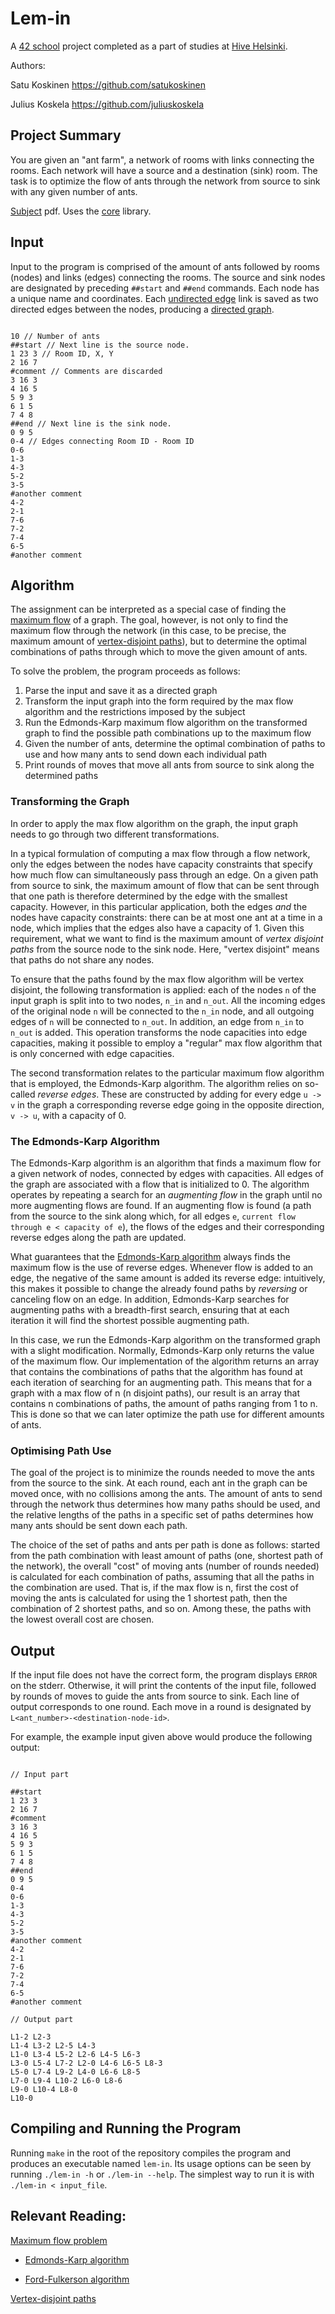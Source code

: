 # Lem-in

A [42 school](https://en.wikipedia.org/wiki/42_(school)) project completed as a part of studies at [Hive Helsinki](https://www.hive.fi/en/).

Authors:

Satu Koskinen https://github.com/satukoskinen

Julius Koskela https://github.com/juliuskoskela

## Project Summary

You are given an "ant farm", a network of rooms with links connecting the rooms. Each network will have a source and a destination (sink) room. The task is to optimize the flow of ants through the network from source to sink with any given number of ants.

[Subject](https://github.com/satukoskinen/lem_in/blob/master/lem-in.en.pdf) pdf.
Uses the [core](https://github.com/juliuskoskela/core) library.

## Input

Input to the program is comprised of the amount of ants followed by rooms (nodes) and links (edges) connecting the rooms. The source and sink nodes are designated by preceding ``##start`` and ``##end`` commands. Each node has a unique name and coordinates. Each [undirected edge](https://mathinsight.org/definition/undirected_graph) link is saved as two directed edges between the nodes, producing a [directed graph](https://en.wikipedia.org/wiki/Directed_graph).

```

10 // Number of ants
##start // Next line is the source node.
1 23 3 // Room ID, X, Y
2 16 7
#comment // Comments are discarded
3 16 3
4 16 5
5 9 3
6 1 5
7 4 8
##end // Next line is the sink node.
0 9 5
0-4 // Edges connecting Room ID - Room ID
0-6
1-3
4-3
5-2
3-5
#another comment
4-2
2-1
7-6
7-2
7-4
6-5
#another comment

```

## Algorithm

The assignment can be interpreted as a special case of finding the [maximum flow](https://en.wikipedia.org/wiki/Maximum_flow_problem) of a graph. The goal, however, is not only to find the maximum flow through the network (in this case, to be precise, the maximum amount of [vertex-disjoint paths](https://courses.helsinki.fi/sites/default/files/course-material/4671514/max-flow-reductions.pdf)), but to determine the optimal combinations of paths through which to move the given amount of ants.

To solve the problem, the program proceeds as follows:

1. Parse the input and save it as a directed graph
2. Transform the input graph into the form required by the max flow algorithm and the restrictions imposed by the subject
3. Run the Edmonds-Karp maximum flow algorithm on the transformed graph to find the possible path combinations up to the maximum flow
4. Given the number of ants, determine the optimal combination of paths to use and how many ants to send down each individual path
5. Print rounds of moves that move all ants from source to sink along the determined paths

### Transforming the Graph

In order to apply the max flow algorithm on the graph, the input graph needs to go through two different transformations.

In a typical formulation of computing a max flow through a flow network, only the edges between the nodes have capacity constraints that specify how much flow can simultaneously pass through an edge. On a given path from source to sink, the maximum amount of flow that can be sent through that one path is therefore determined by the edge with the smallest capacity. However, in this particular application, both the edges _and_ the nodes have capacity constraints: there can be at most one ant at a time in a node, which implies that the edges also have a capacity of 1. Given this requirement, what we want to find is the maximum amount of _vertex disjoint paths_ from the source node to the sink node. Here, "vertex disjoint" means that paths do not share any nodes.

To ensure that the paths found by the max flow algorithm will be vertex disjoint, the following transformation is applied: each of the nodes ``n`` of the input graph is split into to two nodes, ``n_in`` and ``n_out``. All the incoming edges of the original node ``n`` will be connected to the ``n_in`` node, and all outgoing edges of ``n`` will be connected to ``n_out``. In addition, an edge from ``n_in`` to ``n_out`` is added. This operation transforms the node capacities into edge capacities, making it possible to employ a "regular" max flow algorithm that is only concerned with edge capacities.

The second transformation relates to the particular maximum flow algorithm that is employed, the Edmonds-Karp algorithm. The algorithm relies on so-called _reverse edges_. These are constructed by adding for every edge ``u -> v`` in the graph a corresponding reverse edge going in the opposite direction, ``v -> u``, with a capacity of 0.

### The Edmonds-Karp Algorithm

The Edmonds-Karp algorithm is an algorithm that finds a maximum flow for a given network of nodes, connected by edges with capacities. All edges of the graph are associated with a flow that is initialized to 0. The algorithm operates by repeating a search for an _augmenting flow_ in the graph until no more augmenting flows are found. If an augmenting flow is found (a path from the source to the sink along which, for all edges ``e``, ``current flow through e < capacity of e``), the flows of the edges and their corresponding reverse edges along the path are updated.

What guarantees that the [Edmonds-Karp algorithm](https://en.wikipedia.org/wiki/Edmonds–Karp_algorithm) always finds the maximum flow is the use of reverse edges. Whenever flow is added to an edge, the negative of the same amount is added its reverse edge: intuitively, this makes it possible to change the already found paths by _reversing_ or canceling flow on an edge. In addition, Edmonds-Karp searches for augmenting paths with a breadth-first search, ensuring that at each iteration it will find the shortest possible augmenting path.

In this case, we run the Edmonds-Karp algorithm on the transformed graph with a slight modification. Normally, Edmonds-Karp only returns the value of the maximum flow. Our implementation of the algorithm returns an array that contains the combinations of paths that the algorithm has found at each iteration of searching for an augmenting path. This means that for a graph with a max flow of n (n disjoint paths), our result is an array that contains n combinations of paths, the amount of paths ranging from 1 to n. This is done so that we can later optimize the path use for different amounts of ants.

### Optimising Path Use

The goal of the project is to minimize the rounds needed to move the ants from the source to the sink. At each round, each ant in the graph can be moved once, with no collisions among the ants. The amount of ants to send through the network thus determines how many paths should be used, and the relative lengths of the paths in a specific set of paths determines how many ants should be sent down each path.

The choice of the set of paths and ants per path is done as follows: started from the path combination with least amount of paths (one, shortest path of the network), the overall "cost" of moving ants (number of rounds needed) is calculated for each combination of paths, assuming that all the paths in the combination are used. That is, if the max flow is n, first the cost of moving the ants is calculated for using the 1 shortest path, then the combination of 2 shortest paths, and so on. Among these, the paths with the lowest overall cost are chosen.

## Output

If the input file does not have the correct form, the program displays ``ERROR`` on the stderr. Otherwise, it will print the contents of the input file, followed by rounds of moves to guide the ants from source to sink. Each line of output corresponds to one round. Each move in a round is designated by ``L<ant_number>-<destination-node-id>``.

For example, the example input given above would produce the following output:

```

// Input part

##start
1 23 3
2 16 7
#comment
3 16 3
4 16 5
5 9 3
6 1 5
7 4 8
##end
0 9 5
0-4
0-6
1-3
4-3
5-2
3-5
#another comment
4-2
2-1
7-6
7-2
7-4
6-5
#another comment

// Output part

L1-2 L2-3
L1-4 L3-2 L2-5 L4-3
L1-0 L3-4 L5-2 L2-6 L4-5 L6-3
L3-0 L5-4 L7-2 L2-0 L4-6 L6-5 L8-3
L5-0 L7-4 L9-2 L4-0 L6-6 L8-5
L7-0 L9-4 L10-2 L6-0 L8-6
L9-0 L10-4 L8-0
L10-0

```

## Compiling and Running the Program

Running ``make`` in the root of the repository compiles the program and produces an executable named ``lem-in``. Its usage options can be seen by running ``./lem-in -h`` or ``./lem-in --help``. The simplest way to run it is with ``./lem-in < input_file``.

## Relevant Reading:

[Maximum flow problem](https://en.wikipedia.org/wiki/Maximum_flow_problem)

- [Edmonds-Karp algorithm](https://en.wikipedia.org/wiki/Edmonds–Karp_algorithm)

- [Ford-Fulkerson algorithm](https://en.wikipedia.org/wiki/Ford–Fulkerson_algorithm)

[Vertex-disjoint paths](https://courses.helsinki.fi/sites/default/files/course-material/4671514/max-flow-reductions.pdf)

